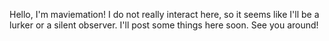 Hello, I'm maviemation!
I do not really interact here, so it seems like I'll be a lurker or a silent observer.
I'll post some things here soon.
See you around!
